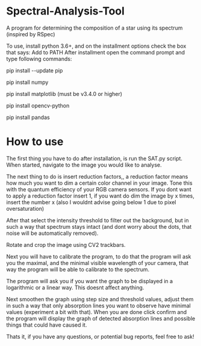 # Spectral-Analysis-Tool
A program for determining the composition of a star using its spectrum (inspired by RSpec)

To use, install python 3.6+, and on the installment options check the box that says: Add to PATH
After installment open the command prompt and type following commands:

pip install --update pip

pip install numpy

pip install matplotlib (must be v3.4.0 or higher)

pip install opencv-python

pip install pandas

# How to use
The first thing you have to do after installation, is run the SAT.py script. When started, navigate to the image you would like to analyse. 

The next thing to do is insert reduction factors,, a reduction factor means how much you want to dim a certain color channel in your image. Tone this with the quantum efficiency of your RGB camera sensors. If you dont want to apply a reduction factor insert 1, if you want do dim the image by x times, insert the number x (also I wouldnt advise going below 1 due to pixel oversaturation)

After that select the intensity threshold to filter out the background, but in such a way that spectrum stays intact (and dont worry about the dots, that noise will be automatically removed). 

Rotate and crop the image using CV2 trackbars.

Next you will have to calibrate the program, to do that the program will ask you the maximal, and the minimal visible wavelength of your camera, that way the program will be able to calibrate to the spectrum.

The program will ask you if you want the graph to be displayed in a logarithmic or a linear way. This doesnt affect anything.

Next smoothen the graph using step size and threshold values, adjust them in such a way that only absorption lines you want to observe have minimal values (experiment a bit with that). When you are done click confirm and the program will display the graph of detected absorption lines and possible things that could have caused it.

Thats it, if you have any questions, or potential bug reports, feel free to ask!
